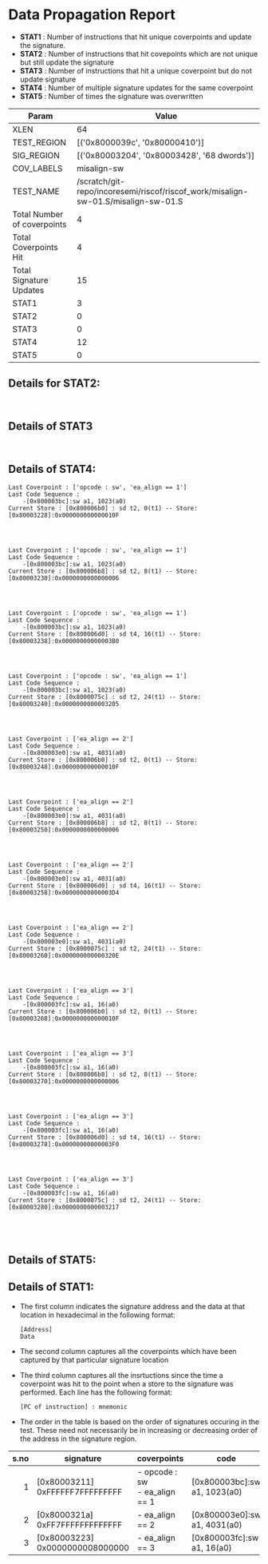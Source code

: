 
# Data Propagation Report

- **STAT1** : Number of instructions that hit unique coverpoints and update the signature.
- **STAT2** : Number of instructions that hit covepoints which are not unique but still update the signature
- **STAT3** : Number of instructions that hit a unique coverpoint but do not update signature
- **STAT4** : Number of multiple signature updates for the same coverpoint
- **STAT5** : Number of times the signature was overwritten

| Param                     | Value    |
|---------------------------|----------|
| XLEN                      | 64      |
| TEST_REGION               | [('0x8000039c', '0x80000410')]      |
| SIG_REGION                | [('0x80003204', '0x80003428', '68 dwords')]      |
| COV_LABELS                | misalign-sw      |
| TEST_NAME                 | /scratch/git-repo/incoresemi/riscof/riscof_work/misalign-sw-01.S/misalign-sw-01.S    |
| Total Number of coverpoints| 4     |
| Total Coverpoints Hit     | 4      |
| Total Signature Updates   | 15      |
| STAT1                     | 3      |
| STAT2                     | 0      |
| STAT3                     | 0     |
| STAT4                     | 12     |
| STAT5                     | 0     |

## Details for STAT2:

```


```

## Details of STAT3

```


```

## Details of STAT4:

```
Last Coverpoint : ['opcode : sw', 'ea_align == 1']
Last Code Sequence : 
	-[0x800003bc]:sw a1, 1023(a0)
Current Store : [0x800006b0] : sd t2, 0(t1) -- Store: [0x80003228]:0x000000000000010F




Last Coverpoint : ['opcode : sw', 'ea_align == 1']
Last Code Sequence : 
	-[0x800003bc]:sw a1, 1023(a0)
Current Store : [0x800006b8] : sd t2, 8(t1) -- Store: [0x80003230]:0x0000000000000006




Last Coverpoint : ['opcode : sw', 'ea_align == 1']
Last Code Sequence : 
	-[0x800003bc]:sw a1, 1023(a0)
Current Store : [0x800006d0] : sd t4, 16(t1) -- Store: [0x80003238]:0x00000000000003B0




Last Coverpoint : ['opcode : sw', 'ea_align == 1']
Last Code Sequence : 
	-[0x800003bc]:sw a1, 1023(a0)
Current Store : [0x8000075c] : sd t2, 24(t1) -- Store: [0x80003240]:0x0000000000003205




Last Coverpoint : ['ea_align == 2']
Last Code Sequence : 
	-[0x800003e0]:sw a1, 4031(a0)
Current Store : [0x800006b0] : sd t2, 0(t1) -- Store: [0x80003248]:0x000000000000010F




Last Coverpoint : ['ea_align == 2']
Last Code Sequence : 
	-[0x800003e0]:sw a1, 4031(a0)
Current Store : [0x800006b8] : sd t2, 8(t1) -- Store: [0x80003250]:0x0000000000000006




Last Coverpoint : ['ea_align == 2']
Last Code Sequence : 
	-[0x800003e0]:sw a1, 4031(a0)
Current Store : [0x800006d0] : sd t4, 16(t1) -- Store: [0x80003258]:0x00000000000003D4




Last Coverpoint : ['ea_align == 2']
Last Code Sequence : 
	-[0x800003e0]:sw a1, 4031(a0)
Current Store : [0x8000075c] : sd t2, 24(t1) -- Store: [0x80003260]:0x000000000000320E




Last Coverpoint : ['ea_align == 3']
Last Code Sequence : 
	-[0x800003fc]:sw a1, 16(a0)
Current Store : [0x800006b0] : sd t2, 0(t1) -- Store: [0x80003268]:0x000000000000010F




Last Coverpoint : ['ea_align == 3']
Last Code Sequence : 
	-[0x800003fc]:sw a1, 16(a0)
Current Store : [0x800006b8] : sd t2, 8(t1) -- Store: [0x80003270]:0x0000000000000006




Last Coverpoint : ['ea_align == 3']
Last Code Sequence : 
	-[0x800003fc]:sw a1, 16(a0)
Current Store : [0x800006d0] : sd t4, 16(t1) -- Store: [0x80003278]:0x00000000000003F0




Last Coverpoint : ['ea_align == 3']
Last Code Sequence : 
	-[0x800003fc]:sw a1, 16(a0)
Current Store : [0x8000075c] : sd t2, 24(t1) -- Store: [0x80003280]:0x0000000000003217





```

## Details of STAT5:



## Details of STAT1:

- The first column indicates the signature address and the data at that location in hexadecimal in the following format: 
  ```
  [Address]
  Data
  ```

- The second column captures all the coverpoints which have been captured by that particular signature location

- The third column captures all the insrtuctions since the time a coverpoint was
  hit to the point when a store to the signature was performed. Each line has
  the following format:
  ```
  [PC of instruction] : mnemonic
  ```
- The order in the table is based on the order of signatures occuring in the
  test. These need not necessarily be in increasing or decreasing order of the
  address in the signature region.

|s.no|            signature             |             coverpoints              |              code               |
|---:|----------------------------------|--------------------------------------|---------------------------------|
|   1|[0x80003211]<br>0xFFFFFF7FFFFFFFFF|- opcode : sw<br> - ea_align == 1<br> |[0x800003bc]:sw a1, 1023(a0)<br> |
|   2|[0x8000321a]<br>0xFF7FFFFFFFFFFFFF|- ea_align == 2<br>                   |[0x800003e0]:sw a1, 4031(a0)<br> |
|   3|[0x80003223]<br>0x0000000008000000|- ea_align == 3<br>                   |[0x800003fc]:sw a1, 16(a0)<br>   |
